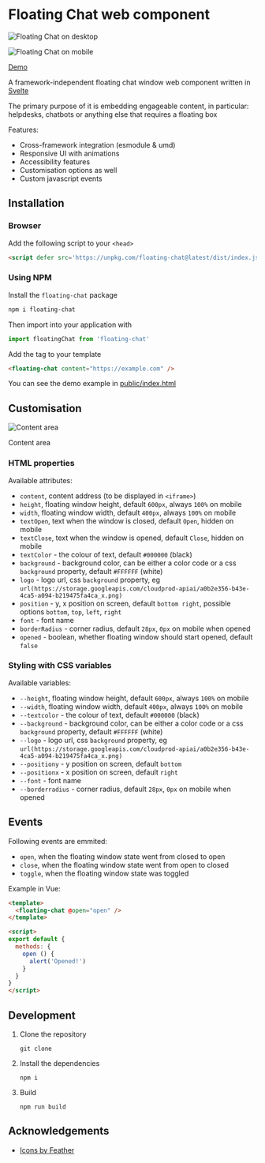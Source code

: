 # Floating Chat web component

![Floating Chat on desktop](./screen-desktop.png)

![Floating Chat on mobile](./screen-mobile.png)

[Demo](https://mishushakov.github.io/floating-chat)

A framework-independent floating chat window web component written in [Svelte](https://github.com/sveltejs/svelte)

The primary purpose of it is embedding engageable content, in particular: helpdesks, chatbots or anything else that requires a floating box

Features:

- Cross-framework integration (esmodule & umd)
- Responsive UI with animations
- Accessibility features
- Customisation options as well
- Custom javascript events

## Installation

### Browser

Add the following script to your `<head>`

```html
<script defer src='https://unpkg.com/floating-chat@latest/dist/index.js'></script>
```

### Using NPM

Install the `floating-chat` package

```sh
npm i floating-chat
```

Then import into your application with

```js
import floatingChat from 'floating-chat'
```

Add the tag to your template

```html
<floating-chat content="https://example.com" />
```

You can see the demo example in [public/index.html](public/index.html)

## Customisation

![Content area](./screen-area.png)

Content area

### HTML properties

Available attributes:

- `content`, content address (to be displayed in `<iframe>`)
- `height`, floating window height, default `600px`, always `100%` on mobile
- `width`, floating window width, default `400px`, always `100%` on mobile
- `textOpen`, text when the window is closed, default `Open`, hidden on mobile
- `textClose`, text when the window is opened, default `Close`, hidden on mobile
- `textColor` - the colour of text, default `#000000` (black)
- `background` - background color, can be either a color code or a css `background` property, default `#FFFFFF` (white)
- `logo` - logo url, css `background` property, eg `url(https://storage.googleapis.com/cloudprod-apiai/a0b2e356-b43e-4ca5-a094-b219475fa4ca_x.png)`
- `position` - y, x position on screen, default `bottom right`, possible options `bottom`, `top`, `left`, `right`
- `font` - font name
- `borderRadius` - corner radius, default `28px`, `0px` on mobile when opened
- `opened` - boolean, whether floating window should start opened, default `false`

### Styling with CSS variables

Available variables:

- `--height`, floating window height, default `600px`, always `100%` on mobile
- `--width`, floating window width, default `400px`, always `100%` on mobile
- `--textcolor` - the colour of text, default `#000000` (black)
- `--background` - background color, can be either a color code or a css `background` property, default `#FFFFFF` (white)
- `--logo` - logo url, css `background` property, eg `url(https://storage.googleapis.com/cloudprod-apiai/a0b2e356-b43e-4ca5-a094-b219475fa4ca_x.png)`
- `--positiony` - y position on screen, default `bottom`
- `--positionx` - x position on screen, default `right`
- `--font` - font name
- `--borderradius` - corner radius, default `28px`, `0px` on mobile when opened

## Events

Following events are emmited:

- `open`, when the floating window state went from closed to open
- `close`, when the floating window state went from open to closed
- `toggle`, when the floating window state was toggled

Example in Vue:

```html
<template>
  <floating-chat @open="open" />
</template>

<script>
export default {
  methods: {
    open () {
      alert('Opened!')
    }
  }
}
</script>
```

## Development

1. Clone the repository

    ```
    git clone
    ```

2. Install the dependencies

    ```
    npm i
    ```

3. Build

    ```
    npm run build
    ```

## Acknowledgements

- [Icons by Feather](https://github.com/feathericons/feather)
